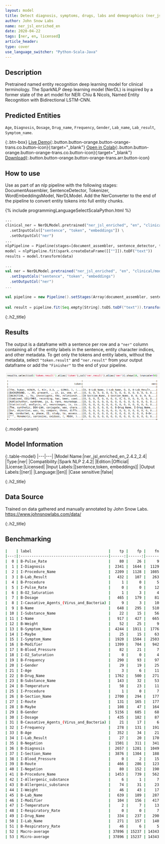 ```yaml
---
layout: model
title: Detect diagnosis, symptoms, drugs, labs and demographics (ner_jsl_enriched)
author: John Snow Labs
name: ner_jsl_enriched_en
date: 2020-04-22
tags: [ner, en, licensed]
article_header:
type: cover
use_language_switcher: "Python-Scala-Java"
---
```


## Description

Pretrained named entity recognition deep learning model for clinical terminology. The SparkNLP deep learning model (NerDL) is inspired by a former state of the art model for NER: Chiu & Nicols, Named Entity Recognition with Bidirectional LSTM-CNN. 

## Predicted Entities 
`Age`, `Diagnosis`, `Dosage`, `Drug_name`, `Frequency`, `Gender`, `Lab_name`, `Lab_result`, `Symptom_name`.

{:.btn-box}
[Live Demo](https://demo.johnsnowlabs.com/healthcare/NER_SIGN_SYMP/){:.button.button-orange.button-orange-trans.co.button-icon}{:target="_blank"}
[Open in Colab](https://github.com/JohnSnowLabs/spark-nlp-workshop/blob/master/tutorials/Certification_Trainings/Healthcare/1.Clinical_Named_Entity_Recognition_Model.ipynb){:.button.button-orange.button-orange-trans.co.button-icon}{:target="_blank"}
[Download](https://s3.amazonaws.com/auxdata.johnsnowlabs.com/clinical/models/ner_jsl_enriched_en_2.4.2_2.4_1587513303751.zip){:.button.button-orange.button-orange-trans.arr.button-icon}


## How to use
Use as part of an nlp pipeline with the following stages: DocumentAssembler, SentenceDetector, Tokenizer, WordEmbeddingsModel, NerDLModel. Add the NerConverter to the end of the pipeline to convert entity tokens into full entity chunks.

<div class="tabs-box" markdown="1">

{% include programmingLanguageSelectScalaPython.html %}


```python
...
clinical_ner = NerDLModel.pretrained("ner_jsl_enriched", "en", "clinical/models") \
  .setInputCols(["sentence", "token", "embeddings"]) \
  .setOutputCol("ner")
...
nlpPipeline = Pipeline(stages=[document_assembler, sentence_detector, tokenizer, embeddings_clinical, clinical_ner, ner_converter])
model = nlpPipeline.fit(spark.createDataFrame([[""]]).toDF("text"))
results = model.transform(data)

```

```scala
...
val ner = NerDLModel.pretrained("ner_jsl_enriched", "en", "clinical/models")
  .setInputCols("sentence", "token", "embeddings")
  .setOutputCol("ner")
...

val pipeline = new Pipeline().setStages(Array(document_assembler, sentence_detector, tokenizer, embeddings_clinical, ner, ner_converter))

val result = pipeline.fit(Seq.empty[String].toDS.toDF("text")).transform(data)

```

</div>

{:.h2_title}
## Results
The output is a dataframe with a sentence per row and a ``"ner"`` column containing all of the entity labels in the sentence, entity character indices, and other metadata. To get only the tokens and entity labels, without the metadata, select ``"token.result"`` and ``"ner.result"`` from your output dataframe or add the ``"Finisher"`` to the end of your pipeline.

![image](/assets/images/ner_jsl.png)

{:.model-param}
## Model Information

{:.table-model}
|---|---|
|Model Name:|ner_jsl_enriched_en_2.4.2_2.4|
|Type:|ner|
|Compatibility:|Spark NLP 2.4.2|
|Edition:|Official|
|License:|Licensed|
|Input Labels:|[sentence,token, embeddings]|
|Output Labels:|[ner]|
|Language:|[en]|
|Case sensitive:|false|

{:.h2_title}
## Data Source
Trained on data gathered and manually annotated by John Snow Labs.
https://www.johnsnowlabs.com/data/

{:.h2_title}
## Benchmarking
```bash
|    | label                                   |    tp |    fp |    fn |     prec |      rec |       f1 |
|---:|:----------------------------------------|------:|------:|------:|---------:|---------:|---------:|
|  0 | B-Pulse_Rate                            |    80 |    26 |     9 | 0.754717 | 0.898876 | 0.820513 |
|  1 | I-Diagnosis                             |  2341 |  1644 |  1129 | 0.587453 | 0.67464  | 0.628035 |
|  2 | I-Procedure_Name                        |  2209 |  1128 |  1085 | 0.661972 | 0.670613 | 0.666265 |
|  3 | B-Lab_Result                            |   432 |   107 |   263 | 0.801484 | 0.621583 | 0.700162 |
|  4 | B-Procedure                             |     1 |     0 |     5 | 1        | 0.166667 | 0.285714 |
|  5 | I-Pulse_Rate                            |     0 |     0 |    12 | 0        | 0        | 0        |
|  6 | B-O2_Saturation                         |     1 |     3 |     4 | 0.25     | 0.2      | 0.222222 |
|  7 | B-Dosage                                |   465 |   179 |    81 | 0.72205  | 0.851648 | 0.781513 |
|  8 | I-Causative_Agents_(Virus_and_Bacteria) |     9 |     3 |    10 | 0.75     | 0.473684 | 0.580645 |
|  9 | B-Name                                  |   648 |   295 |   510 | 0.687169 | 0.559585 | 0.616849 |
| 10 | I-Substance_Name                        |    22 |    15 |    56 | 0.594595 | 0.282051 | 0.382609 |
| 11 | I-Name                                  |   917 |   427 |   665 | 0.682292 | 0.579646 | 0.626794 |
| 12 | B-Weight                                |    52 |    25 |     9 | 0.675325 | 0.852459 | 0.753623 |
| 13 | B-Symptom_Name                          |  4244 |  1911 |  1776 | 0.689521 | 0.704983 | 0.697166 |
| 14 | I-Maybe                                 |    25 |    15 |    63 | 0.625    | 0.284091 | 0.390625 |
| 15 | I-Symptom_Name                          |  1920 |  1584 |  2503 | 0.547945 | 0.434095 | 0.48442  |
| 16 | B-Modifier                              |  1399 |   704 |   942 | 0.66524  | 0.597608 | 0.629613 |
| 17 | B-Blood_Pressure                        |    82 |    21 |     7 | 0.796117 | 0.921348 | 0.854167 |
| 18 | I-O2_Saturation                         |     0 |     0 |     4 | 0        | 0        | 0        |
| 19 | B-Frequency                             |   290 |    93 |    97 | 0.75718  | 0.749354 | 0.753247 |
| 20 | I-Gender                                |    29 |    19 |    25 | 0.604167 | 0.537037 | 0.568627 |
| 21 | I-Age                                   |     3 |     6 |    11 | 0.333333 | 0.214286 | 0.26087  |
| 22 | B-Drug_Name                             |  1762 |   500 |   271 | 0.778957 | 0.866699 | 0.820489 |
| 23 | B-Substance_Name                        |   143 |    32 |    53 | 0.817143 | 0.729592 | 0.770889 |
| 24 | B-Temperature                           |    58 |    23 |    11 | 0.716049 | 0.84058  | 0.773333 |
| 25 | I-Procedure                             |     1 |     0 |     7 | 1        | 0.125    | 0.222222 |
| 26 | B-Section_Name                          |  2700 |   294 |   177 | 0.901804 | 0.938478 | 0.919775 |
| 27 | I-Route                                 |   131 |   165 |   177 | 0.442568 | 0.425325 | 0.433775 |
| 28 | B-Maybe                                 |   108 |    47 |   164 | 0.696774 | 0.397059 | 0.505855 |
| 29 | B-Gender                                |  5156 |   685 |    68 | 0.882726 | 0.986983 | 0.931948 |
| 30 | I-Dosage                                |   435 |   182 |    87 | 0.705024 | 0.833333 | 0.763828 |
| 31 | B-Causative_Agents_(Virus_and_Bacteria) |    21 |    17 |     6 | 0.552632 | 0.777778 | 0.646154 |
| 32 | I-Frequency                             |   278 |   131 |   191 | 0.679707 | 0.592751 | 0.633257 |
| 33 | B-Age                                   |   352 |    34 |    21 | 0.911917 | 0.9437   | 0.927536 |
| 34 | I-Lab_Result                            |    27 |    20 |   170 | 0.574468 | 0.137056 | 0.221311 |
| 35 | B-Negation                              |  1501 |   311 |   341 | 0.828366 | 0.814875 | 0.821565 |
| 36 | B-Diagnosis                             |  2657 |  1281 |  1049 | 0.674708 | 0.716945 | 0.695186 |
| 37 | I-Section_Name                          |  3876 |  1304 |   188 | 0.748263 | 0.95374  | 0.838598 |
| 38 | I-Blood_Pressure                        |     0 |     2 |    15 | 0        | 0        | 0        |
| 39 | B-Route                                 |   466 |   286 |   123 | 0.619681 | 0.791172 | 0.695004 |
| 40 | I-Negation                              |    80 |   152 |   190 | 0.344828 | 0.296296 | 0.318725 |
| 41 | B-Procedure_Name                        |  1453 |   739 |   562 | 0.662865 | 0.721092 | 0.690754 |
| 42 | I-Allergenic_substance                  |     6 |     1 |     7 | 0.857143 | 0.461538 | 0.6      |
| 43 | B-Allergenic_substance                  |    74 |    31 |    23 | 0.704762 | 0.762887 | 0.732673 |
| 44 | I-Weight                                |    46 |    43 |    17 | 0.516854 | 0.730159 | 0.605263 |
| 45 | B-Lab_Name                              |   639 |   189 |   287 | 0.771739 | 0.690065 | 0.72862  |
| 46 | I-Modifier                              |   104 |   156 |   417 | 0.4      | 0.199616 | 0.266325 |
| 47 | I-Temperature                           |     2 |     7 |    13 | 0.222222 | 0.133333 | 0.166667 |
| 48 | I-Respiratory_Rate                      |     0 |     0 |     7 | 0        | 0        | 0        |
| 49 | I-Drug_Name                             |   334 |   237 |   290 | 0.584939 | 0.535256 | 0.558996 |
| 50 | I-Lab_Name                              |   271 |   157 |   140 | 0.633178 | 0.659367 | 0.646007 |
| 51 | B-Respiratory_Rate                      |    46 |     6 |     5 | 0.884615 | 0.901961 | 0.893204 |
| 52 | Macro-average                           | 37896 | 15237 | 14343 | 0.621144 | 0.562248 | 0.59023  |
| 53 | Micro-average                           | 37896 | 15237 | 14343 | 0.713229 | 0.725435 | 0.71928  |
```
